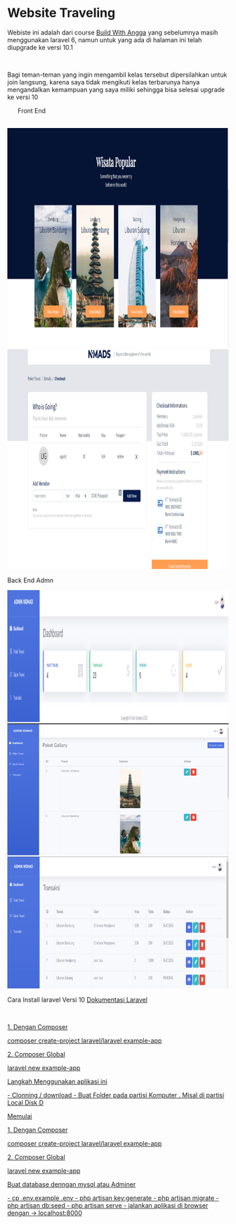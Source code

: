 # Website Traveling
<p>Webiste ini adalah dari course <a href="https://buildwithangga.com/kelas/full-stack-developer-with-laravel-web-travel" target="_blank" >Build With Angga</a> yang sebelumnya masih menggunakan laravel 6, namun untuk yang ada di halaman ini telah diupgrade ke versi 10.1</p>
<br>
<p>Bagi teman-teman yang ingin mengambil kelas tersebut dipersilahkan untuk join langsung, karena saya tidak mengikuti kelas terbarunya hanya mengandalkan kemampuan yang saya miliki sehingga bisa selesai upgrade ke versi 10</p>

<ul>Front End</ul>
<br>
<img src="https://github.com/ugunNet21/wisata-laravel10/blob/master/public/ss/popular.png" width="1000" height="500"/>
<br>
<img src="https://github.com/ugunNet21/wisata-laravel10/blob/master/public/ss/checkout.png" width="1000" height="500"/>
<p>Back End Admn</p>
<img src="https://github.com/ugunNet21/wisata-laravel10/blob/master/public/ss/dashbiar%20admin.png" width="1000" height="300"/>
<img src="https://github.com/ugunNet21/wisata-laravel10/blob/master/public/ss/gallery%20admin.png" width="1000" height="300"/>
<img src="https://github.com/ugunNet21/wisata-laravel10/blob/master/public/ss/transaksi%20admin.png" width="1000" height="300"/>

<br>
<p> Cara Install laravel Versi 10 <a href="https://laravel.com/docs/10.x" target="_blank" /> Dokumentasi Laravel </p>
<br>
<p> 1. Dengan Composer </p>
<p>composer create-project laravel/laravel example-app </p>
<p> 2. Composer Global</p>
<p>laravel new example-app</p>

<p>Langkah Menggunakan aplikasi ini </p>
- Clonning / download 
- Buat Folder pada partisi Komputer . Misal di partisi Local Disk D

Memulai
<p> 1. Dengan Composer </p>
<p>composer create-project laravel/laravel example-app </p>
<p> 2. Composer Global</p>
<p>laravel new example-app</p>

<p> Buat database denngan mysql atau <a href="" />Adminer</p>
- cp .env.example .env
- php artisan key:generate
- php artisan migrate
- php artisan db:seed
- php artisan serve
- jalankan aplikasi di browser dengan -> localhost:8000
